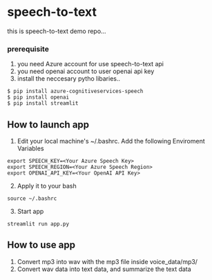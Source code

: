 # speech-to-text
this is speech-to-text demo repo...

### prerequisite

1. you need Azure account for use speech-to-text api
2. you need openai account to user openai api key
3. install the neccesary pytho libaries..

```
$ pip install azure-cognitiveservices-speech
$ pip install openai
$ pip install streamlit
```

## How to launch app

1. Edit your local machine's ~/.bashrc. Add the following Enviroment Variables

```shell
export SPEECH_KEY=<Your Azure Speech Key>
export SPEECH_REGION=<Your Azure Speech Region>
export OPENAI_API_KEY=<Your OpenAI API Key>
```
2. Apply it to your bash

`source ~/.bashrc`

3. Start app

`streamlit run app.py`

## How to use app

1. Convert mp3 into wav with the mp3 file inside voice_data/mp3/
2. Convert wav data into text data, and summarize the text data
